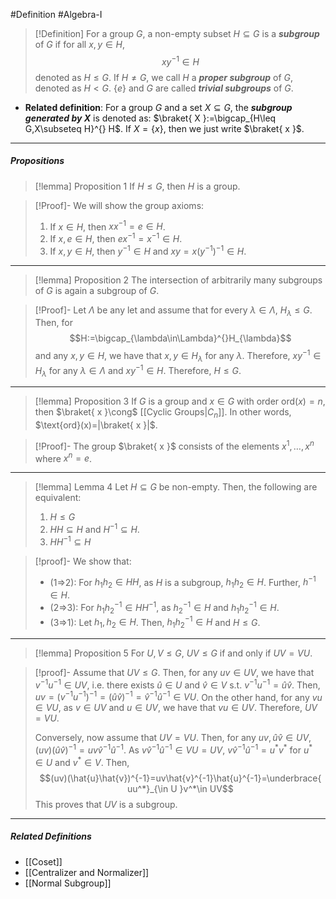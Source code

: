 #Definition #Algebra-I 

> [!Definition]
> For a group $G$, a non-empty subset $H \subseteq G$ is a ***subgroup*** of $G$ if for all $x,y\in H$, $$x y^{-1}\in H$$denoted as $H \leq G$. If $H\neq G$, we call $H$ a ***proper subgroup*** of $G$, denoted as $H < G$. $\{  e \}$ and $G$ are called ***trivial subgroups*** of $G$. 
- **Related definition**: For a group $G$ and a set $X \subseteq G$, the ***subgroup generated by $X$*** is denoted as: $\braket{ X  }:=\bigcap_{H\leq G,X\subseteq H}^{} H$. If $X=\{ x \}$, then we just write $\braket{ x  }$.
---
##### Propositions

> [!lemma] Proposition 1
> If $H \leq G$, then $H$ is a group.

> [!Proof]-
> We will show the group axioms:
> 1. If $x\in H$, then $x x^{-1}=e\in H$.
> 2. If $x,e\in H$, then $ex^{-1}= x^{-1}\in H$.
> 3. If $x,y\in H$, then $y^{-1}\in H$ and $xy=x(y^{-1})^{-1}\in H$.
> 
---
> [!lemma] Proposition 2
> The intersection of arbitrarily many subgroups of $G$ is again a subgroup of $G$.

> [!Proof]-
> Let $\Lambda$ be any let and assume that for every $\lambda\in \Lambda$, $H_{\lambda}\leq G$. Then, for $$H:=\bigcap_{\lambda\in\Lambda}^{}H_{\lambda}$$
> and any $x,y\in H$, we have that $x,y\in H_{\lambda}$ for any $\lambda$. Therefore, $x y^{-1}\in H_{\lambda}$ for any $\lambda\in \Lambda$ and $x  y^{-1}\in H$. Therefore, $H \leq G$.
---
> [!lemma] Proposition 3
> If $G$ is a group and $x\in G$ with order $\text{ord}(x)=n$, then $\braket{ x  }\cong$ [[Cyclic Groups|$C_n$]]. In other words, $\text{ord}(x)=|\braket{ x }|$.

> [!Proof]-
> The group $\braket{  x }$ consists of the elements $x^1,\dots,x^n$ where $x^n=e$.
---
> [!lemma] Lemma 4
> Let $H\subseteq G$ be non-empty. Then, the following are equivalent:
> 1. $H\leq G$
> 2. $HH\subseteq H$ and $H^{-1}\subseteq H$.
> 3. $HH^{-1}\subseteq H$

> [!proof]-
> We show that:
> - (1=>2): For $h_{1}h_{2}\in HH$, as $H$ is a subgroup, $h_{1}h_{2}\in H$. Further, $h^{-1}\in H$. 
> - (2=>3): For $h_{1}h_{2}^{-1}\in H H^{-1}$, as $h_{2}^{-1}\in H$ and $h_{1}h_{2}^{-1}\in H$.
> - (3=>1): Let $h_{1},h_{2}\in H$. Then, $h_{1}h_{2}^{-1}\in H$ and $H\leq G$.
---
> [!lemma] Proposition 5
> For $U,V\leq G$, $UV\leq G$ if and only if $UV=VU$.

> [!proof]-
> Assume that $UV\leq G$. Then, for any $uv\in UV$, we have that $v^{-1}u^{-1}\in UV$, i.e. there exists $\hat{u}\in U$ and $\hat{v}\in V$ s.t. $v^{-1}u^{-1}=\hat{u}\hat{v}$. Then, $uv=(v^{-1}u^{-1})^{-1}=(\hat{u}\hat{v})^{-1}=\hat{v}^{-1}\hat{u}^{-1}\in VU$. On the other hand, for any $vu\in VU$, as $v\in UV$ and $u\in UV$, we have that $vu\in UV$. Therefore, $UV=VU$.
> 
> Conversely, now assume that $UV=VU$. Then, for any $uv,\hat{u}\hat{v}\in UV$, $(uv)(\hat{u}\hat{v})^{-1}=uv\hat{v}^{-1}\hat{u}^{-1}$. As $v\hat{v}^{-1}\hat{u}^{-1}\in VU=UV$, $v\hat{v}^{-1}\hat{u}^{-1}=u^*v^*$ for $u^*\in U$ and $v^*\in V$. Then, $$(uv)(\hat{u}\hat{v})^{-1}=uv\hat{v}^{-1}\hat{u}^{-1}=\underbrace{ uu^*}_{\in U  }v^*\in UV$$ This proves that $UV$ is a subgroup.
---
##### Related Definitions
- [[Coset]]
- [[Centralizer and Normalizer]]
- [[Normal Subgroup]]